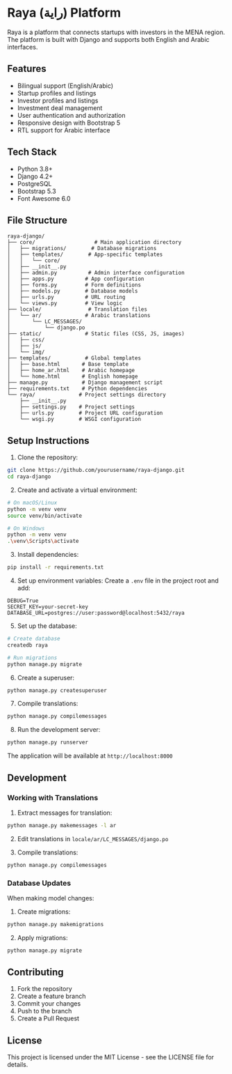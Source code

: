 # Raya (راية) Platform

Raya is a platform that connects startups with investors in the MENA region. The platform is built with Django and supports both English and Arabic interfaces.

## Features

- Bilingual support (English/Arabic)
- Startup profiles and listings
- Investor profiles and listings
- Investment deal management
- User authentication and authorization
- Responsive design with Bootstrap 5
- RTL support for Arabic interface

## Tech Stack

- Python 3.8+
- Django 4.2+
- PostgreSQL
- Bootstrap 5.3
- Font Awesome 6.0

## File Structure

```
raya-django/
├── core/                   # Main application directory
│   ├── migrations/        # Database migrations
│   ├── templates/        # App-specific templates
│   │   └── core/        
│   ├── __init__.py
│   ├── admin.py          # Admin interface configuration
│   ├── apps.py          # App configuration
│   ├── forms.py         # Form definitions
│   ├── models.py        # Database models
│   ├── urls.py          # URL routing
│   └── views.py         # View logic
├── locale/               # Translation files
│   └── ar/              # Arabic translations
│       └── LC_MESSAGES/
│           └── django.po
├── static/              # Static files (CSS, JS, images)
│   ├── css/
│   ├── js/
│   └── img/
├── templates/           # Global templates
│   ├── base.html       # Base template
│   ├── home_ar.html    # Arabic homepage
│   └── home.html       # English homepage
├── manage.py           # Django management script
├── requirements.txt    # Python dependencies
└── raya/              # Project settings directory
    ├── __init__.py
    ├── settings.py    # Project settings
    ├── urls.py        # Project URL configuration
    └── wsgi.py        # WSGI configuration
```

## Setup Instructions

1. Clone the repository:
```bash
git clone https://github.com/yourusername/raya-django.git
cd raya-django
```

2. Create and activate a virtual environment:
```bash
# On macOS/Linux
python -m venv venv
source venv/bin/activate

# On Windows
python -m venv venv
.\venv\Scripts\activate
```

3. Install dependencies:
```bash
pip install -r requirements.txt
```

4. Set up environment variables:
Create a `.env` file in the project root and add:
```
DEBUG=True
SECRET_KEY=your-secret-key
DATABASE_URL=postgres://user:password@localhost:5432/raya
```

5. Set up the database:
```bash
# Create database
createdb raya

# Run migrations
python manage.py migrate
```

6. Create a superuser:
```bash
python manage.py createsuperuser
```

7. Compile translations:
```bash
python manage.py compilemessages
```

8. Run the development server:
```bash
python manage.py runserver
```

The application will be available at `http://localhost:8000`

## Development

### Working with Translations

1. Extract messages for translation:
```bash
python manage.py makemessages -l ar
```

2. Edit translations in `locale/ar/LC_MESSAGES/django.po`

3. Compile translations:
```bash
python manage.py compilemessages
```

### Database Updates

When making model changes:

1. Create migrations:
```bash
python manage.py makemigrations
```

2. Apply migrations:
```bash
python manage.py migrate
```

## Contributing

1. Fork the repository
2. Create a feature branch
3. Commit your changes
4. Push to the branch
5. Create a Pull Request

## License

This project is licensed under the MIT License - see the LICENSE file for details.